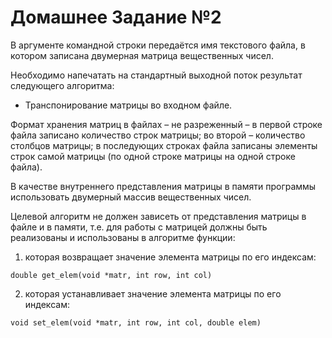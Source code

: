 # Домашнее Задание №2
В аргументе командной строки передаётся имя текстового файла, в котором записана двумерная матрица вещественных чисел.

Необходимо напечатать на стандартный выходной поток результат следующего алгоритма:
* Транспонирование матрицы во входном файле.

Формат хранения матриц в файлах – не разреженный – в первой строке файла записано количество строк матрицы;
во второй – количество столбцов матрицы; в последующих строках файла записаны
элементы строк самой матрицы (по одной строке матрицы на одной строке файла).

В качестве внутреннего представления матрицы в памяти программы использовать двумерный массив
вещественных чисел.

Целевой алгоритм не должен зависеть от представления матрицы в файле и в памяти, т.е. для работы с матрицей
должны быть реализованы и использованы в алгоритме функции: 
1. которая возвращает значение элемента матрицы по его индексам:

```double get_elem(void *matr, int row, int col)```

2. которая устанавливает значение элемента матрицы по его индексам:

```void set_elem(void *matr, int row, int col, double elem)```
